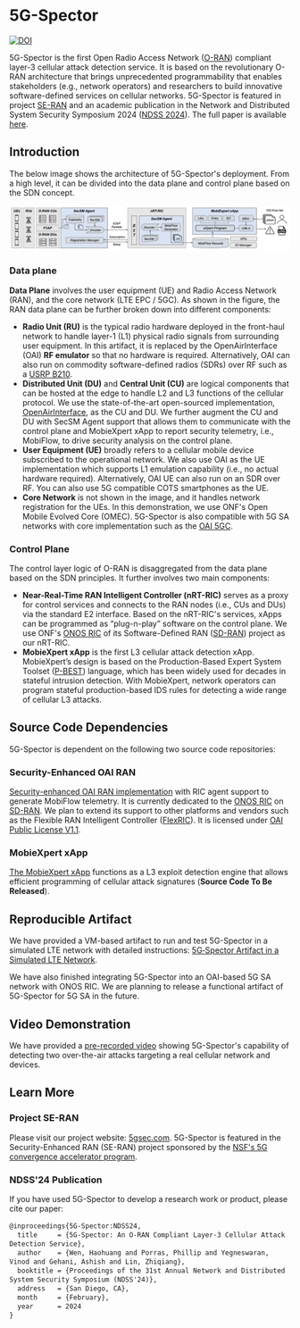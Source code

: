 # 5G-Spector

[![DOI](https://zenodo.org/badge/DOI/10.5281/zenodo.10145006.svg)](https://doi.org/10.5281/zenodo.10145006)

5G-Spector is the first Open Radio Access Network ([O-RAN](https://www.o-ran.org/)) compliant layer-3 cellular attack detection service. It is based on the revolutionary O-RAN architecture that brings unprecedented programmability that enables stakeholders (e.g., network operators) and researchers to build innovative software-defined services on cellular networks. 5G-Spector is featured in project [SE-RAN](https://5gsec.com) and an academic publication in the Network and Distributed System Security Symposium 2024 ([NDSS 2024](https://www.ndss-symposium.org/ndss2024/)). The full paper is available [here](https://web.cse.ohio-state.edu/~wen.423/papers/5G-Spector-NDSS24.pdf).

## Introduction

The below image shows the architecture of 5G-Spector's deployment. From a high level, it can be divided into the data plane and control plane based on the SDN concept.

![alt text](./figure/arch.png)

### Data plane
**Data Plane** involves the user equipment (UE) and Radio Access Network (RAN), and the core network (LTE EPC / 5GC). As shown in the figure, the RAN data plane can be further broken down into different components:

- **Radio Unit (RU)** is the typical radio hardware deployed in the front-haul network to handle layer-1 (L1) physical radio signals from surrounding user equipment. In this artifact, it is replaced by the OpenAirInterface (OAI) **RF emulator** so that no hardware is required. Alternatively, OAI can also run on commodity software-defined radios (SDRs) over RF such as a [USRP B210](https://www.ettus.com/all-products/ub210-kit/).
- **Distributed Unit (DU)** and **Central Unit (CU)** are logical components that can be hosted at the edge to handle L2 and L3 functions of the cellular protocol. We use the state-of-the-art open-sourced implementation, [OpenAirInterface](https://gitlab.eurecom.fr/oai/openairinterface5g/), as the CU and DU. We further augment the CU and DU with SecSM Agent support that allows them to communicate with the control plane and MobieXpert xApp to report security telemetry, i.e., MobiFlow, to drive security analysis on the control plane.
- **User Equipment (UE)** broadly refers to a cellular mobile device subscribed to the operational network. We also use OAI as the UE implementation which supports L1 emulation capability (i.e., no actual hardware required). Alternatively, OAI UE can also run on an SDR over RF. You can also use 5G compatible COTS smartphones as the UE.
- **Core Network** is not shown in the image, and it handles network registration for the UEs. In this demonstration, we use ONF's Open Mobile Evolved Core (OMEC). 5G-Spector is also compatible with 5G SA networks with core implementation such as the [OAI 5GC](https://gitlab.eurecom.fr/oai/cn5g/oai-cn5g-fed/).
	

### Control Plane 

The control layer logic of O-RAN is disaggregated from the data plane based on the SDN principles. It further involves two main components:

- **Near-Real-Time RAN Intelligent Controller (nRT-RIC)** serves as a proxy for
control services and connects to the RAN nodes (i.e., CUs and DUs) via the standard E2 interface. Based on the nRT-RIC's services, xApps can be programmed as “plug-n-play” software on the control plane. We use ONF's [ONOS RIC](https://docs.onosproject.org/v0.6.0/onos-cli/docs/cli/onos_ric/) of its Software-Defined RAN ([SD-RAN](https://docs.sd-ran.org/master/index.html)) project as our nRT-RIC.
- **MobieXpert xApp** is the first L3 cellular attack detection xApp. MobieXpert’s design is based on the Production-Based Expert System Toolset ([P-BEST](https://ieeexplore.ieee.org/document/766911)) language, which has been widely used for decades in stateful intrusion detection. With MobieXpert, network operators can program stateful production-based IDS rules for detecting a wide range of cellular L3 attacks.



## Source Code Dependencies

5G-Spector is dependent on the following two source code repositories:

### Security-Enhanced OAI RAN

[Security-enhanced OAI RAN implementation](https://github.com/5GSEC/OAI-5G) with RIC agent support to generate MobiFlow telemetry. It is currently dedicated to the [ONOS RIC](https://docs.onosproject.org/v0.6.0/onos-cli/docs/cli/onos_ric/) on [SD-RAN](https://docs.sd-ran.org/master/index.html). We plan to extend its support to other platforms and vendors such as the Flexible RAN Intelligent Controller ([FlexRIC](https://gitlab.eurecom.fr/mosaic5g/flexric)). It is licensed under [OAI Public License V1.1](https://openairinterface.org/legal/oai-public-license/).

### MobieXpert xApp

[The MobieXpert xApp](https://github.com/5GSEC/mobi-expert-xapp) functions as a L3 exploit detection engine that allows efficient programming of cellular attack signatures (**Source Code To Be Released**).


## Reproducible Artifact

We have provided a VM-based artifact to run and test 5G-Spector in a simulated LTE network with detailed instructions:
[5G‐Spector Artifact in a Simulated LTE Network](https://github.com/5GSEC/5G-Spector/wiki/5G%E2%80%90Spector-Artifact-in-a-Simulated-LTE-Network).

We have also finished integrating 5G-Spector into an OAI-based 5G SA network with ONOS RIC. We are planning to release a functional artifact of 5G-Spector for 5G SA in the future.


## Video Demonstration

We have provided a [pre-recorded video](https://www.5gsec.com/post/5g-spector-demo) showing 5G-Spector's capability of detecting two over-the-air attacks targeting a real cellular network and devices.



## Learn More

### Project SE-RAN

Please visit our project website: [5gsec.com](https://www.5gsec.com/). 5G-Spector is featured in the Security-Enhanced RAN (SE-RAN) project sponsored by the [NSF's 5G convergence accelerator program](https://www.nsf.gov/awardsearch/showAward?AWD_ID=2326882&HistoricalAwards=false).

### NDSS'24 Publication

If you have used 5G-Spector to develop a research work or product, please cite our paper:

```
@inproceedings{5G-Spector:NDSS24,
  title     = {5G-Spector: An O-RAN Compliant Layer-3 Cellular Attack Detection Service},
  author    = {Wen, Haohuang and Porras, Phillip and Yegneswaran, Vinod and Gehani, Ashish and Lin, Zhiqiang},
  booktitle = {Proceedings of the 31st Annual Network and Distributed System Security Symposium (NDSS'24)},
  address   = {San Diego, CA},
  month     = {February},
  year      = 2024
}
```
